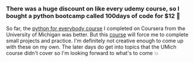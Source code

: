 ### There was a huge discount on like every udemy course, so I bought a python bootcamp called 100days of code for $12 :money_mouth_face:	

So far, the [python for everybody course](https://www.coursera.org/account/accomplishments/specialization/7RMQA3BNZTS4) I completed on Coursera from the University of Michigan was better. But this [course](https://www.udemy.com/course/100-days-of-code/) will force me to complete small projects and practice. I'm definitely not creative enough to come up with these on my own. The later days do get into topics that the UMich course didn't cover so I'm looking forward to what's to come :boom:
